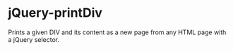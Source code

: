 jQuery-printDiv
===============

Prints a given DIV and its content as a new page from any HTML page with a jQuery selector.